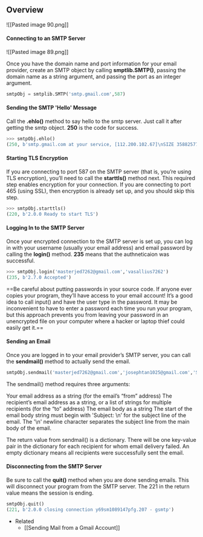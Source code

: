 ## Overview
![[Pasted image 90.png]]

#### Connecting to an SMTP Server

![[Pasted image 89.png]]

Once you have the domain name and port information for your email provider, create an SMTP object by calling **smptlib.SMTP()**, passing the domain name as a string argument, and passing the port as an integer argument. 

``` py
smtpObj = smtplib.SMTP('smtp.gmail.com',587)
```

#### Sending the SMTP 'Hello' Message

Call the **.ehlo()** method to say hello to the smtp server. Just call it after getting the smtp object. **250** is the code for success.

```py
>>> smtpObj.ehlo()
(250, b'smtp.gmail.com at your service, [112.200.102.67]\nSIZE 35882577\n8BITMIME\nSTARTTLS\nENHANCEDSTATUSCODES\nPIPELINING\nCHUNKING\nSMTPUTF8')
```

#### Starting TLS Encryption
If you are connecting to port 587 on the SMTP server (that is, you’re using TLS encryption), you’ll need to call the **starttls()** method next. This required step enables encryption for your connection. If you are connecting to port 465 (using SSL), then encryption is already set up, and you should skip this step.

``` py
>>> smtpObj.starttls()
(220, b'2.0.0 Ready to start TLS')
```

#### Logging In to the SMTP Server
Once your encrypted connection to the SMTP server is set up, you can log in with your username (usually your email address) and email password by calling the **login()** method. **235** means that the authneticaion was successful.

``` py
>>> smtpObj.login('masterjed7262@gmail.com','vasallius7262')
(235, b'2.7.0 Accepted')
```

==Be careful about putting passwords in your source code. If anyone ever copies your program, they’ll have access to your email account! It’s a good idea to call input() and have the user type in the password. It may be inconvenient to have to enter a password each time you run your program, but this approach prevents you from leaving your password in an unencrypted file on your computer where a hacker or laptop thief could easily get it.==

#### Sending an Email
Once you are logged in to your email provider’s SMTP server, you can call the **sendmail()** method to actually send the email. 

``` py
smtpObj.sendmail('masterjed7262@gmail.com','josephtan1025@gmail.com','Subject: LOL \nTEST VIRUS BEWARE')
```
The sendmail() method requires three arguments:

Your email address as a string (for the email’s “from” address)
The recipient’s email address as a string, or a list of strings for multiple recipients (for the “to” address)
The email body as a string
The start of the email body string must begin with 'Subject: \n' for the subject line of the email. The '\n' newline character separates the subject line from the main body of the email.

The return value from sendmail() is a dictionary. There will be one key-value pair in the dictionary for each recipient for whom email delivery failed. An empty dictionary means all recipients were successfully sent the email.

#### Disconnecting from the SMTP Server
Be sure to call the **quit()** method when you are done sending emails. This will disconnect your program from the SMTP server. The 221 in the return value means the session is ending.

``` py
smtpObj.quit()
(221, b'2.0.0 closing connection y69sm1089147pfg.207 - gsmtp')
```

- Related
	- [[Sending Mail from a Gmail Account]]